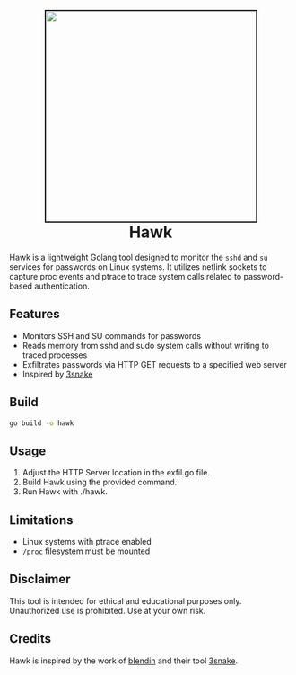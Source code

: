 <h1 align="center">
<br>
<img src='https://uploads-ssl.webflow.com/648e4ba94fdf34ba5288e0c3/65d950ef50097152325d639e_hawk%20small.png' height="375" border="2px solid #555">
<br>
Hawk
</h1>

Hawk is a lightweight Golang tool designed to monitor the `sshd` and `su` services for passwords on Linux systems. It utilizes netlink sockets to capture proc events and ptrace to trace system calls related to password-based authentication.

## Features

- Monitors SSH and SU commands for passwords
- Reads memory from sshd and sudo system calls without writing to traced processes
- Exfiltrates passwords via HTTP GET requests to a specified web server
- Inspired by [3snake](https://github.com/blendin/3snake)

## Build

```bash
go build -o hawk
```

## Usage

1. Adjust the HTTP Server location in the exfil.go file.
2. Build Hawk using the provided command.
3. Run Hawk with ./hawk.

## Limitations

- Linux systems with ptrace enabled
- `/proc` filesystem must be mounted

## Disclaimer

This tool is intended for ethical and educational purposes only. Unauthorized use is prohibited. Use at your own risk.

## Credits

Hawk is inspired by the work of [blendin](https://github.com/blendin) and their tool [3snake](https://github.com/blendin/3snake).
